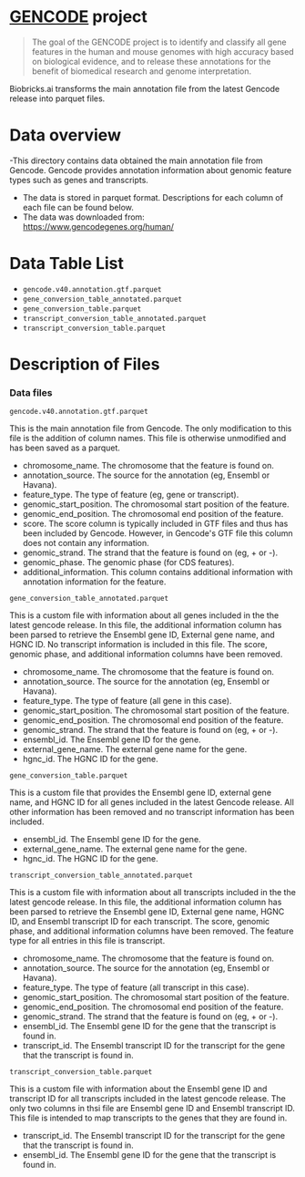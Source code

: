 # [GENCODE](https://www.gencodegenes.org/) project
>The goal of the GENCODE project is to identify and classify all gene features in the human and mouse genomes with high accuracy based on biological evidence, and to release these annotations for the benefit of biomedical research and genome interpretation.

Biobricks.ai transforms the main annotation file from the latest Gencode release into parquet files. 

# Data overview 

-This directory contains data obtained the main annotation file from Gencode. Gencode provides annotation information about genomic feature types such as genes and transcripts.
- The data is stored in parquet format. Descriptions for each column of each file can be found below.
- The data was downloaded from: https://www.gencodegenes.org/human/

# Data Table List 

- `gencode.v40.annotation.gtf.parquet`
- `gene_conversion_table_annotated.parquet`
- `gene_conversion_table.parquet`
- `transcript_conversion_table_annotated.parquet`
- `transcript_conversion_table.parquet`

# Description of Files 

### Data files

`gencode.v40.annotation.gtf.parquet`

This is the main annotation file from Gencode. The only modification to this file is the addition of column names. This file is otherwise unmodified and has been saved as a parquet.
- chromosome_name. The chromosome that the feature is found on.
- annotation_source. The source for the annotation (eg, Ensembl or Havana).
- feature_type. The type of feature (eg, gene or transcript).
- genomic_start_position. The chromosomal start position of the feature.
- genomic_end_position.  The chromosomal end position of the feature.
- score. The score column is typically included in GTF files and thus has been included by Gencode. However, in Gencode's GTF file this column does not contain any information.
- genomic_strand. The strand that the feature is found on (eg, + or -).
- genomic_phase. The genomic phase (for CDS features).
- additional_information. This column contains additional information with annotation information for the feature.

`gene_conversion_table_annotated.parquet`

This is a custom file with information about all genes included in the the latest gencode release. In this file, the additional information column has been parsed to retrieve the Ensembl gene ID, External gene name, and HGNC ID. No transcript information is included in this file. The score, genomic phase, and additional information columns have been removed.
- chromosome_name. The chromosome that the feature is found on.
- annotation_source. The source for the annotation (eg, Ensembl or Havana).
- feature_type. The type of feature (all gene in this case).
- genomic_start_position. The chromosomal start position of the feature.
- genomic_end_position.  The chromosomal end position of the feature.
- genomic_strand. The strand that the feature is found on (eg, + or -).
- ensembl_id. The Ensembl gene ID for the gene.
- external_gene_name. The external gene name for the gene.
- hgnc_id. The HGNC ID for the gene. 

`gene_conversion_table.parquet`

This is a custom file that provides the Ensembl gene ID, external gene name, and HGNC ID for all genes included in the latest Gencode release. All other information has been removed and no transcript information has been included.
- ensembl_id. The Ensembl gene ID for the gene.
- external_gene_name. The external gene name for the gene.
- hgnc_id. The HGNC ID for the gene. 

`transcript_conversion_table_annotated.parquet`

This is a custom file with information about all transcripts included in the the latest gencode release. In this file, the additional information column has been parsed to retrieve the Ensembl gene ID, External gene name, HGNC ID, and Ensembl transcript ID for each transcript. The score, genomic phase, and additional information columns have been removed. The feature type for all entries in this file is transcript.
- chromosome_name. The chromosome that the feature is found on.
- annotation_source. The source for the annotation (eg, Ensembl or Havana).
- feature_type. The type of feature (all transcript in this case).
- genomic_start_position. The chromosomal start position of the feature.
- genomic_end_position.  The chromosomal end position of the feature.
- genomic_strand. The strand that the feature is found on (eg, + or -).
- ensembl_id. The Ensembl gene ID for the gene that the transcript is found in. 
- transcript_id. The Ensembl transcript ID for the transcript for the gene that the transcript is found in.

`transcript_conversion_table.parquet`

This is a custom file with information about the Ensembl gene ID and transcript ID for all transcripts included in the latest gencode release. The only two columns in thsi file are Ensembl gene ID and Ensembl transcript ID. This file is intended to map transcripts to the genes that they are found in. 
- transcript_id. The Ensembl transcript ID for the transcript for the gene that the transcript is found in.
- ensembl_id. The Ensembl gene ID for the gene that the transcript is found in. 
